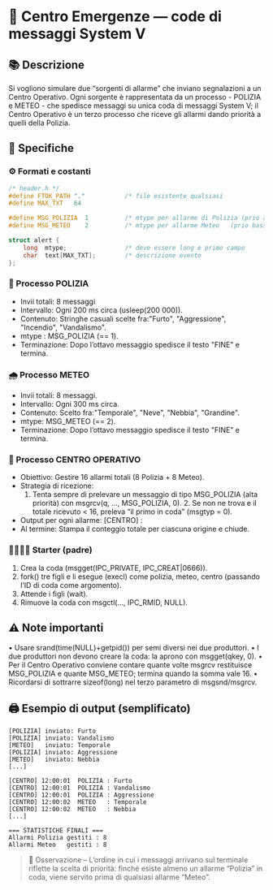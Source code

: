 # 🚨 Centro Emergenze — code di messaggi System V

## 📚 Descrizione

Si vogliono simulare due “sorgenti di allarme” che inviano segnalazioni a un Centro Operativo.
Ogni sorgente è rappresentata da un processo - POLIZIA e METEO - che spedisce messaggi su unica coda di messaggi System V; il Centro Operativo è un terzo processo che riceve gli allarmi dando priorità a quelli della Polizia.

## 🧩 Specifiche

### ⚙️ Formati e costanti
```c
/* header.h */
#define FTOK_PATH "."           /* file esistente qualsiasi               */
#define MAX_TXT   64

#define MSG_POLIZIA  1          /* mtype per allarme di Polizia (prio alto) */
#define MSG_METEO    2          /* mtype per allarme Meteo   (prio basso)  */

struct alert {
    long  mtype;                /* deve essere long e primo campo         */
    char  text[MAX_TXT];        /* descrizione evento                     */
};
```

### 👮 Processo POLIZIA
- Invii totali: 8 messaggi
- Intervallo: Ogni 200 ms circa (usleep(200 000)).
- Contenuto: Stringhe casuali scelte fra:"Furto", "Aggressione", "Incendio", "Vandalismo".
- mtype : MSG_POLIZIA (== 1).
- Terminazione: Dopo l’ottavo messaggio spedisce il testo "FINE" e termina.

### 🌧️ Processo METEO
- Invii totali: 8 messaggi.
- Intervallo: Ogni 300 ms circa.
- Contenuto: Scelto fra:"Temporale", "Neve", "Nebbia", "Grandine".
- mtype: MSG_METEO (== 2).
- Terminazione: Dopo l’ottavo messaggio spedisce il testo "FINE" e termina.

### 🏢 Processo CENTRO OPERATIVO
- Obiettivo: Gestire 16 allarmi totali (8 Polizia + 8 Meteo).
- Strategia di ricezione: 
    1. Tenta sempre di prelevare un messaggio di tipo MSG_POLIZIA (alta priorità) con msgrcv(q, …, MSG_POLIZIA, 0).  2. Se non ne trova e il totale ricevuto < 16, preleva “il primo in coda” (msgtyp = 0).
- Output per ogni allarme: [CENTRO]  <timestamp>  <origine> : <testo>
- Al termine: Stampa il conteggio totale per ciascuna origine e chiude.

### 👨‍👩‍👧‍👦 Starter (padre)
1.	Crea la coda (msgget(IPC_PRIVATE, IPC_CREAT|0666)).
2.	fork() tre figli e li esegue (execl) come polizia, meteo, centro (passando l’ID di coda come argomento).
3.	Attende i figli (wait).
4.	Rimuove la coda con msgctl(…, IPC_RMID, NULL).

## ⚠️ Note importanti
•	Usare srand(time(NULL)+getpid()) per semi diversi nei due produttori.
•	I due produttori non devono creare la coda: la aprono con msgget(qkey, 0).
•	Per il Centro Operativo conviene contare quante volte msgrcv restituisce MSG_POLIZIA e quante MSG_METEO; termina quando la somma vale 16.
•	Ricordarsi di sottrarre sizeof(long) nel terzo parametro di msgsnd/msgrcv.

## 🖨️ Esempio di output (semplificato)
``` console
[POLIZIA] inviato: Furto
[POLIZIA] inviato: Vandalismo
[METEO]   inviato: Temporale
[POLIZIA] inviato: Aggressione
[METEO]   inviato: Nebbia
[...]

[CENTRO] 12:00:01  POLIZIA : Furto
[CENTRO] 12:00:01  POLIZIA : Vandalismo
[CENTRO] 12:00:01  POLIZIA : Aggressione
[CENTRO] 12:00:02  METEO   : Temporale
[CENTRO] 12:00:02  METEO   : Nebbia
[...]

=== STATISTICHE FINALI ===
Allarmi Polizia gestiti : 8
Allarmi Meteo   gestiti : 8
```
> 📝 Osservazione – L’ordine in cui i messaggi arrivano sul terminale riflette la scelta di priorità: finché esiste almeno un allarme “Polizia” in coda, viene servito prima di qualsiasi allarme “Meteo”.


